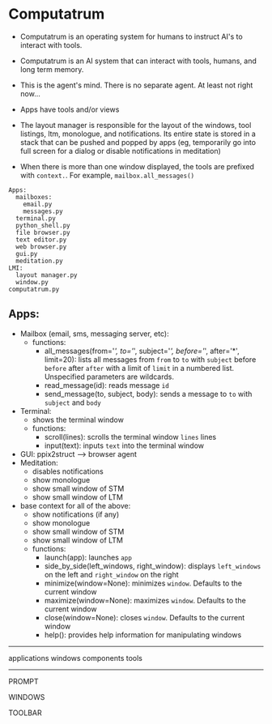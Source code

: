 # Computatrum

- Computatrum is an operating system for humans to instruct AI's to interact with tools.
- Computatrum is an AI system that can interact with tools, humans, and long term memory.

- This is the agent's mind. There is no separate agent. At least not right now...
- Apps have tools and/or views
- The layout manager is responsible for the layout of the windows, tool listings, ltm, monologue, and notifications. Its entire state is stored in a stack that can be pushed and popped by apps (eg, temporarily go into full screen for a dialog or disable notifications in meditation)
- When there is more than one window displayed, the tools are prefixed with `context.`. For example, `mailbox.all_messages()`

```
Apps:
  mailboxes:
    email.py
    messages.py
  terminal.py
  python_shell.py
  file browser.py
  text editor.py
  web browser.py
  gui.py
  meditation.py
LMI:
  layout manager.py
  window.py
computatrum.py
```

## Apps:

- Mailbox (email, sms, messaging server, etc):
  - functions:
    - all_messages(from='*', to='*', subject='*', before='*', after='*', limit=20): lists all messages from `from` to `to` with `subject` before `before` after `after` with a limit of `limit` in a numbered list. Unspecified parameters are wildcards.
    - read_message(id): reads message `id`
    - send_message(to, subject, body): sends a message to `to` with `subject` and `body`
- Terminal:
  - shows the terminal window
  - functions:
    - scroll(lines): scrolls the terminal window `lines` lines
    - input(text): inputs `text` into the terminal window
- GUI: ppix2struct --> browser agent
- Meditation:
  - disables notifications
  - show monologue
  - show small window of STM
  - show small window of LTM
- base context for all of the above:
  - show notifications (if any)
  - show monologue
  - show small window of STM
  - show small window of LTM
  - functions:
    - launch(app): launches `app`
    - side_by_side(left_windows, right_window): displays `left_windows` on the left and `right_window` on the right
    - minimize(window=None): minimizes `window`. Defaults to the current window
    - maximize(window=None): maximizes `window`. Defaults to the current window
    - close(window=None): closes `window`. Defaults to the current window
    - help(): provides help information for manipulating windows


------------

applications
windows
components
tools

------------


PROMPT

WINDOWS

TOOLBAR